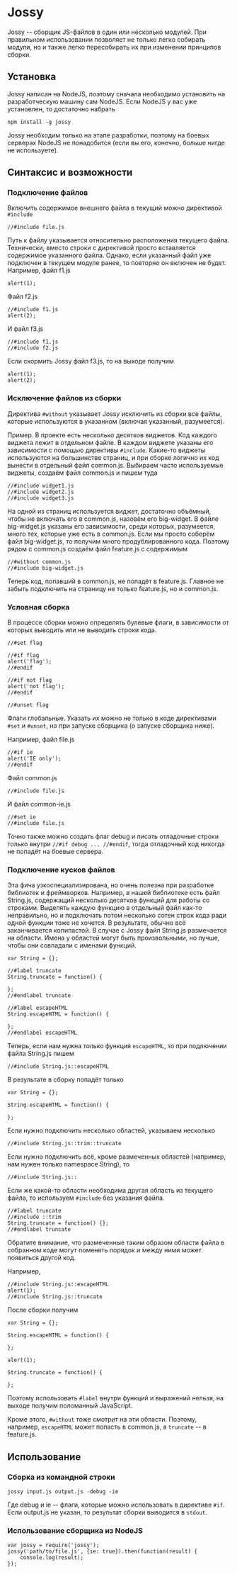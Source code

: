 # Jossy

Jossy -- сборщик JS-файлов в один или несколько модулей. При правильном использовании позволяет не только легко собирать модули, но и также легко пересобирать их при изменении принципов сборки.

## Установка

Jossy написан на NodeJS, поэтому сначала необходимо установить на разработческую машину сам NodeJS. Если NodeJS у вас уже установлен, то достаточно набрать

    npm install -g jossy

Jossy необходим только на этапе разработки, поэтому на боевых серверах NodeJS не понадобится (если вы его, конечно, больше нигде не используете).

## Синтаксис и возможности

### Подключение файлов

Включить содержимое внешнего файла в текущий можно директивой `#include`

    //#include file.js

Путь к файлу указывается относительно расположения текущего файла. Технически, вместо строки с директивой просто вставляется содержимое указанного файла. Однако, если указанный файл уже подключен в текущем модуле ранее, то повторно он включен не будет. Например, файл f1.js

    alert(1);

Файл f2.js

    //#include f1.js
    alert(2);

И файл f3.js

    //#include f1.js
    //#include f2.js

Если скормить Jossy файл f3.js, то на выходе получим

    alert(1);
    alert(2);

### Исключение файлов из сборки

Директива `#without` указывает Jossy исключить из сборки все файлы, которые используются в указанном (включая указанный, разумеется).

Пример. В проекте есть несколько десятков виджетов. Код каждого виджета лежит в отдельном файле. В каждом виджете указаны его зависимости с помощью директивы `#include`. Какие-то виджеты используются на большинстве страниц, и при сборке логично их код вынести в отдельный файл common.js. Выбираем часто используемые виджеты, создаём файл common.js и пишем туда

    //#include widget1.js
    //#include widget2.js
    //#include widget3.js

На одной из страниц используется виджет, достаточно объёмный, чтобы не включать его в common.js, назовём его big-widget. В файле big-widget.js указаны его зависимости, среди которых, разумеется, много тех, которые уже есть в common.js. Если мы просто соберём файл big-widget.js, то получим много продублированного кода. Поэтому рядом с common.js создаём файл feature.js с содержимым

    //#without common.js
    //#include big-widget.js

Теперь код, попавший в common.js, не попадёт в feature.js. Главное не забыть подключить на страницу не только feature.js, но и common.js.

### Условная сборка

В процессе сборки можно определять булевые флаги, в зависимости от которых выводить или не выводить строки кода.

    //#set flag

    //#if flag
    alert('flag');
    //#endif

    //#if not flag
    alert('not flag');
    //#endif

    //#unset flag

Флаги глобальные. Указать их можно не только в коде директивами `#set` и `#unset`, но при запуске сборщика (о запуске сборщика ниже).

Например, файл file.js

    //#if ie
    alert('IE only');
    //#endif

Файл common.js

    //#include file.js

И файл common-ie.js

    //#set ie
    //#include file.js

Точно также можно создать флаг debug и писать отладочные строки только внутри `//#if debug ... //#endif`, тогда отладочный код никогда не попадёт на боевые сервера.

### Подключение кусков файлов

Эта фича узкоспециализирована, но очень полезна при разработке библиотек и фреймворков. Например, в нашей библиотеке есть файл String.js, содержащий несколько десятков функций для работы со строками. Выделять каждую функцию в отдельный файл как-то неправильно, но и подключать потом несколько сотен строк кода ради одной функции тоже не хочется. В результате, обычно всё заканчивается копипастой. В случае с Jossy файл String.js размечается на области. Имена у областей могут быть произвольными, но лучше, чтобы они совпадали с именами функций.

    var String = {};

    //#label truncate
    String.truncate = function() {

    };
    //#endlabel truncate

    //#label escapeHTML
    String.escapeHTML = function() {

    };
    //#endlabel escapeHTML

Теперь, если нам нужна только функция `escapeHTML`, то при подлючении файла String.js пишем

    //#include String.js::escapeHTML

В результате в сборку попадёт только

    var String = {};

    String.escapeHTML = function() {

    };

Если нужно подключить несколько областей, указываем несколько

    //#include String.js::trim::truncate

Если нужно подключить всё, кроме размеченных областей (например, нам нужен только namespace String), то

    //#include String.js::

Если же какой-то области необходима другая область из текущего файла, то используем `#include` без указания файла.

    //#label truncate
    //#include ::trim
    String.truncate = function() {};
    //#endlabel truncate

Обратите внимание, что размеченные таким образом области файла в собранном коде могут поменять порядок и между ними может появиться другой код.

Например,

    //#include String.js::escapeHTML
    alert(1);
    //#include String.js::truncate

После сборки получим

    var String = {};

    String.escapeHTML = function() {

    };

    alert(1);

    String.truncate = function() {

    };

Поэтому использовать `#label` внутри функций и выражений нельзя, на выходе получим поломанный JavaScript.

Кроме этого, `#without` тоже смотрит на эти области. Поэтому, например, `escapeHTML` может попасть в common.js, а `truncate` -- в feature.js.

## Использование

### Сборка из командной строки

    jossy input.js output.js -debug -ie

Где debug и ie -- флаги, которые можно использовать в директиве `#if`. Если output.js не указан, то результат сборки выводится в `stdout`.

### Использование сборщика из NodeJS

    var jossy = require('jossy');
    jossy('path/to/file.js', {ie: true}).then(function(result) {
        console.log(result);
    });


